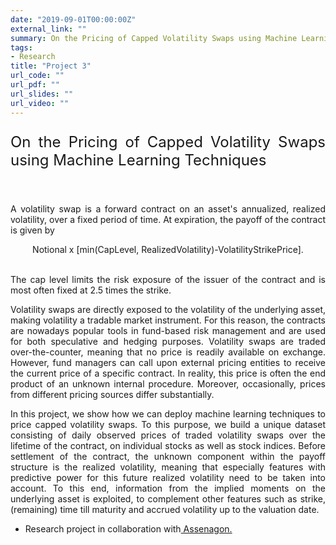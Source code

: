 ```yaml
---
date: "2019-09-01T00:00:00Z"
external_link: ""
summary: On the Pricing of Capped Volatility Swaps using Machine Learning Techniques
tags:
- Research
title: "Project 3"
url_code: ""
url_pdf: ""
url_slides: ""
url_video: ""
---
```


<dt> <font size="5"> <p style='text-align: justify;'> On the Pricing of Capped Volatility Swaps using Machine Learning Techniques </p> </font> </dt>
<br/>
<p style='text-align: justify;'> 
A volatility swap is a forward contract on an asset's annualized, realized volatility, over a fixed period of time. At expiration, the payoff of the contract is given by  </p> 
<center>
Notional x [min(CapLevel, RealizedVolatility)-VolatilityStrikePrice].
</center>
<br/>

<p style='text-align: justify;'> 
The cap level limits the risk exposure of the issuer of the contract and is most often fixed at 2.5 times the strike. </p> 

<p style='text-align: justify;'> 
Volatility swaps are directly exposed to the volatility of the underlying asset, making volatility a tradable market instrument. For this reason, the contracts are nowadays popular tools in fund-based risk management and are used for both speculative and hedging purposes. Volatility swaps are traded over-the-counter, meaning that no price is readily available on exchange. However, fund managers can call upon external pricing entities to receive the current price of a specific contract. In reality, this price is often the end product of an unknown internal procedure. Moreover, occasionally, prices from different pricing sources differ substantially. </p> 

<p style='text-align: justify;'> 
In this project, we show how we can deploy machine learning techniques to price capped volatility swaps. To this purpose, we build a unique dataset consisting of daily observed prices of traded volatility swaps over the lifetime of the contract, on individual stocks as well as stock indices. Before settlement of the contract, the unknown component within the payoff structure is the realized volatility, meaning that especially features with predictive power for this future realized volatility need to be taken into account. To this end, information from the implied moments on the underlying asset is exploited, to complement other features such as strike, (remaining) time till maturity and accrued volatility up to the valuation date. </p> 

- Research project in collaboration with<a href="https://www.assenagon.com/en/" target="_blank"> Assenagon. </a>